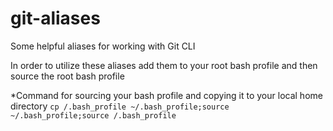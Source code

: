 # git-aliases
Some helpful aliases for working with Git CLI

In order to utilize these aliases add them to your root bash profile and then source the root bash profile

*Command for sourcing your bash profile and copying it to your local home directory
`cp /.bash_profile ~/.bash_profile;source ~/.bash_profile;source /.bash_profile`
